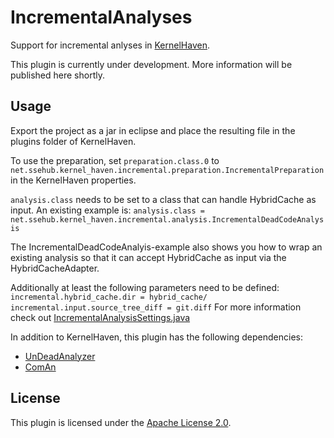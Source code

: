 # IncrementalAnalyses

<!-- ![Build Status](https://jenkins.sse.uni-hildesheim.de/buildStatus/icon?job=TODO) -->

Support for incremental anlyses in [KernelHaven](https://github.com/KernelHaven/KernelHaven).

This plugin is currently under development. More information will be published here shortly.

## Usage
Export the project as a jar in eclipse and place the resulting file in the plugins folder of KernelHaven.

To use the preparation, set `preparation.class.0` to `net.ssehub.kernel_haven.incremental.preparation.IncrementalPreparation` in the KernelHaven properties.

`analysis.class` needs to be set to a class that can handle HybridCache as input.
An existing example is:
``
analysis.class = net.ssehub.kernel_haven.incremental.analysis.IncrementalDeadCodeAnalysis
``

The IncrementalDeadCodeAnalyis-example also shows you how to wrap an existing analysis so that it can accept HybridCache as input via the HybridCacheAdapter.

Additionally at least the following parameters need to be defined:
``
incremental.hybrid_cache.dir = hybrid_cache/
incremental.input.source_tree_diff = git.diff
``
For more information check out [IncrementalAnalysisSettings.java](https://github.com/KernelHaven/ModelStoragePipeline/blob/master/src/net/ssehub/kernel_haven/incremental/settings/IncrementalAnalysisSettings.java)

In addition to KernelHaven, this plugin has the following dependencies:
* [UnDeadAnalyzer](https://github.com/KernelHaven/UnDeadAnalyzer)
* [ComAn](https://github.com/KernelHaven/ComAn)

## License

This plugin is licensed under the [Apache License 2.0](https://www.apache.org/licenses/LICENSE-2.0.html).

